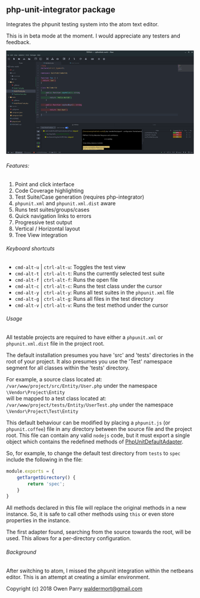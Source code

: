 ## php-unit-integrator package

Integrates the phpunit testing system into the atom text editor.

This is in beta mode at the moment. I would appreciate any testers and feedback.

![screenshot](screenshots/screenshot.png)

###### Features:
1. Point and click interface
1. Code Coverage highlighting
1. Test Suite/Case generation (requires php-integrator)
1. `phpunit.xml` and `phpunit.xml.dist` aware
1. Runs test suites/groups/cases
1. Quick navigation links to errors
1. Progressive test output
1. Vertical / Horizontal layout
1. Tree View integration

###### Keyboard shortcuts

* `cmd-alt-u` | `ctrl-alt-u`: Toggles the test view
* `cmd-alt-t` | `ctrl-alt-t`: Runs the currently selected test suite
* `cmd-alt-f` | `ctrl-alt-f`: Runs the open file
* `cmd-alt-c` | `ctrl-alt-c`: Runs the test class under the cursor
* `cmd-alt-y` | `ctrl-alt-y`: Runs all test suites in the `phpunit.xml` file
* `cmd-alt-g` | `ctrl-alt-g`: Runs all files in the test directory
* `cmd-alt-v` | `ctrl-alt-v`: Runs the test method under the cursor

###### Usage
All testable projects are required to have either a `phpunit.xml` or `phpunit.xml.dist`
file in the project root.

The default installation presumes you have 'src' and 'tests' directories in the
root of your project. It also presumes you use the 'Test' namespace segment for
all classes within the 'tests' directory.

For example, a source class located at:  
`/var/www/project/src/Entity/User.php` under the namespace `\Vendor\Project\Entity`  
will be mapped to a test class located at:  
`/var/www/project/tests/Entity/UserTest.php` under the namespace `\Vendor\Project\Test\Entity`

This default behaviour can be modified by placing a `phpunit.js` (or `phpunit.coffee`)
file in any directory between the source file and the project root. This file can
contain any valid `nodejs` code, but it must export a single object which contains
the redefined methods of [PhpUnitDefaultAdapter](lib/proxy/php-unit-default-adapter.js).

So, for example, to change the default test directory from `tests` to `spec` include
the following in the file:
```js
module.exports = {
	getTargetDirectory() {
		return 'spec';
	}
}
```
All methods declared in this file will replace the original methods in a new instance.
So, it is safe to call other methods using `this` or even store properties in the
instance.

The first adapter found, searching from the source towards the root, will be used.
This allows for a per-directory configuration.

###### Background
After switching to atom, I missed the phpunit integration within the netbeans
editor. This is an attempt at creating a similar environment.

Copyright (c) 2018 Owen Parry <waldermort@gmail.com>
